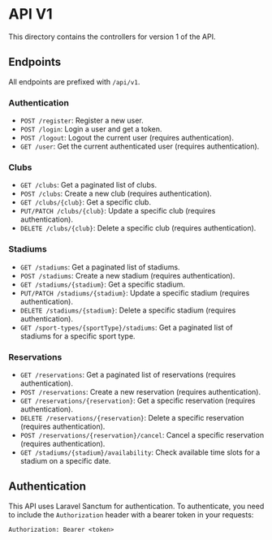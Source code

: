 # API V1

This directory contains the controllers for version 1 of the API.

## Endpoints

All endpoints are prefixed with `/api/v1`.

### Authentication
- `POST /register`: Register a new user.
- `POST /login`: Login a user and get a token.
- `POST /logout`: Logout the current user (requires authentication).
- `GET /user`: Get the current authenticated user (requires authentication).

### Clubs
- `GET /clubs`: Get a paginated list of clubs.
- `POST /clubs`: Create a new club (requires authentication).
- `GET /clubs/{club}`: Get a specific club.
- `PUT/PATCH /clubs/{club}`: Update a specific club (requires authentication).
- `DELETE /clubs/{club}`: Delete a specific club (requires authentication).

### Stadiums
- `GET /stadiums`: Get a paginated list of stadiums.
- `POST /stadiums`: Create a new stadium (requires authentication).
- `GET /stadiums/{stadium}`: Get a specific stadium.
- `PUT/PATCH /stadiums/{stadium}`: Update a specific stadium (requires authentication).
- `DELETE /stadiums/{stadium}`: Delete a specific stadium (requires authentication).
- `GET /sport-types/{sportType}/stadiums`: Get a paginated list of stadiums for a specific sport type.

### Reservations
- `GET /reservations`: Get a paginated list of reservations (requires authentication).
- `POST /reservations`: Create a new reservation (requires authentication).
- `GET /reservations/{reservation}`: Get a specific reservation (requires authentication).
- `DELETE /reservations/{reservation}`: Delete a specific reservation (requires authentication).
- `POST /reservations/{reservation}/cancel`: Cancel a specific reservation (requires authentication).
- `GET /stadiums/{stadium}/availability`: Check available time slots for a stadium on a specific date.

## Authentication

This API uses Laravel Sanctum for authentication. To authenticate, you need to include the `Authorization` header with a bearer token in your requests:

`Authorization: Bearer <token>`
